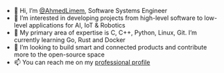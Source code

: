 - 👋 Hi, I’m [@AhmedLimem](https://github.com/AhmedLimem), Software Systems Engineer
- 👀 I’m interested in developing projects from high-level software to low-level applications for AI, IoT & Robotics
- 🌱 My primary area of expertise is C, C++, Python, Linux, Git. I’m currently learning Go, Rust and Docker
- 💞️ I’m looking to build smart and connected products and contribute more to the open-source space
- 📫 You can reach me on my [professional profile](https://www.linkedin.com/in/ahmed-limem)

<!---
AhmedLimem/AhmedLimem is a ✨ special ✨ repository because its `README.md` (this file) appears on your GitHub profile.
You can click the Preview link to take a look at your changes.
--->
